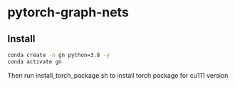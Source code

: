 # pytorch-graph-nets

## Install
```bash
conda create -n gn python=3.8 -y
conda activate gn
```
Then run install_torch_package.sh to install torch package for cu111 version

